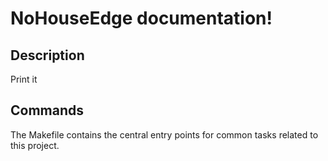 # NoHouseEdge documentation!

## Description

Print it

## Commands

The Makefile contains the central entry points for common tasks related to this project.

